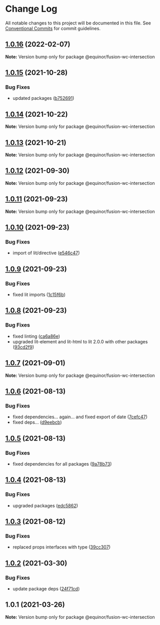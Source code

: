 # Change Log

All notable changes to this project will be documented in this file.
See [Conventional Commits](https://conventionalcommits.org) for commit guidelines.

## [1.0.16](https://github.com/equinor/fusion-web-components/compare/@equinor/fusion-wc-intersection@1.0.15...@equinor/fusion-wc-intersection@1.0.16) (2022-02-07)

**Note:** Version bump only for package @equinor/fusion-wc-intersection





## [1.0.15](https://github.com/equinor/fusion-web-components/compare/@equinor/fusion-wc-intersection@1.0.14...@equinor/fusion-wc-intersection@1.0.15) (2021-10-28)


### Bug Fixes

* updated packages ([b752691](https://github.com/equinor/fusion-web-components/commit/b75269105063dfbb150432bd86426e33d67ba869))





## [1.0.14](https://github.com/equinor/fusion-web-components/compare/@equinor/fusion-wc-intersection@1.0.13...@equinor/fusion-wc-intersection@1.0.14) (2021-10-22)

**Note:** Version bump only for package @equinor/fusion-wc-intersection





## [1.0.13](https://github.com/equinor/fusion-web-components/compare/@equinor/fusion-wc-intersection@1.0.12...@equinor/fusion-wc-intersection@1.0.13) (2021-10-21)

**Note:** Version bump only for package @equinor/fusion-wc-intersection





## [1.0.12](https://github.com/equinor/fusion-web-components/compare/@equinor/fusion-wc-intersection@1.0.11...@equinor/fusion-wc-intersection@1.0.12) (2021-09-30)

**Note:** Version bump only for package @equinor/fusion-wc-intersection





## [1.0.11](https://github.com/equinor/fusion-web-components/compare/@equinor/fusion-wc-intersection@1.0.10...@equinor/fusion-wc-intersection@1.0.11) (2021-09-23)

**Note:** Version bump only for package @equinor/fusion-wc-intersection





## [1.0.10](https://github.com/equinor/fusion-web-components/compare/@equinor/fusion-wc-intersection@1.0.9...@equinor/fusion-wc-intersection@1.0.10) (2021-09-23)


### Bug Fixes

* import of lit/directive ([e546c47](https://github.com/equinor/fusion-web-components/commit/e546c47ed439237a60457128d82136cff4e4830e))





## [1.0.9](https://github.com/equinor/fusion-web-components/compare/@equinor/fusion-wc-intersection@1.0.8...@equinor/fusion-wc-intersection@1.0.9) (2021-09-23)


### Bug Fixes

* fixed lit imports ([1c15f6b](https://github.com/equinor/fusion-web-components/commit/1c15f6b865b9e43193942610f881ed1bc74a623c))





## [1.0.8](https://github.com/equinor/fusion-web-components/compare/@equinor/fusion-wc-intersection@1.0.7...@equinor/fusion-wc-intersection@1.0.8) (2021-09-23)


### Bug Fixes

* fixed linting ([ca6a86e](https://github.com/equinor/fusion-web-components/commit/ca6a86ebda14f6c85cb58f125778e94847b70b1d))
* upgraded lit-element and lit-html to lit 2.0.0 with other packages ([93cd2f9](https://github.com/equinor/fusion-web-components/commit/93cd2f997d6045fd5ab69fe05ccee5acfa861ad7))





## [1.0.7](https://github.com/equinor/fusion-web-components/compare/@equinor/fusion-wc-intersection@1.0.6...@equinor/fusion-wc-intersection@1.0.7) (2021-09-01)

**Note:** Version bump only for package @equinor/fusion-wc-intersection





## [1.0.6](https://github.com/equinor/fusion-web-components/compare/@equinor/fusion-wc-intersection@1.0.5...@equinor/fusion-wc-intersection@1.0.6) (2021-08-13)


### Bug Fixes

* fixed dependencies... again... and fixed export of date ([7cefc47](https://github.com/equinor/fusion-web-components/commit/7cefc47b307e67c3a79c41579e07ece70c2e0728))
* fixed deps... ([d9eebcb](https://github.com/equinor/fusion-web-components/commit/d9eebcb1d637e9c2bb64f465c9378f1fea17c973))





## [1.0.5](https://github.com/equinor/fusion-web-components/compare/@equinor/fusion-wc-intersection@1.0.4...@equinor/fusion-wc-intersection@1.0.5) (2021-08-13)


### Bug Fixes

* fixed dependencies for all packages ([9a78b73](https://github.com/equinor/fusion-web-components/commit/9a78b73068685cd4d096fdea1e8501464c18a51c))





## [1.0.4](https://github.com/equinor/fusion-web-components/compare/@equinor/fusion-wc-intersection@1.0.3...@equinor/fusion-wc-intersection@1.0.4) (2021-08-13)


### Bug Fixes

* upgraded packages ([edc5862](https://github.com/equinor/fusion-web-components/commit/edc58624c3921ef6c77020dd3a026f40ed1dd5f2))





## [1.0.3](https://github.com/equinor/fusion-web-components/compare/@equinor/fusion-wc-intersection@1.0.2...@equinor/fusion-wc-intersection@1.0.3) (2021-08-12)


### Bug Fixes

* replaced props interfaces with type ([39cc307](https://github.com/equinor/fusion-web-components/commit/39cc3078b3bb217587f5eb39020a312cb859bb96))





## [1.0.2](https://github.com/equinor/fusion-web-components/compare/@equinor/fusion-wc-intersection@1.0.1...@equinor/fusion-wc-intersection@1.0.2) (2021-03-30)


### Bug Fixes

* update package deps ([24f71cd](https://github.com/equinor/fusion-web-components/commit/24f71cdb8f2ce709dcd7be534e3ddaea6496311f))





## 1.0.1 (2021-03-26)

**Note:** Version bump only for package @equinor/fusion-wc-intersection
